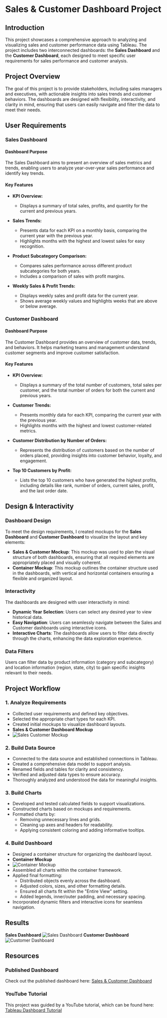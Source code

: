 # Sales & Customer Dashboard Project

## Introduction
This project showcases a comprehensive approach to analyzing and visualizing sales and customer performance data using Tableau. The project includes two interconnected dashboards: the **Sales Dashboard** and the **Customer Dashboard**, each designed to meet specific user requirements for sales performance and customer analysis.

## Project Overview
The goal of this project is to provide stakeholders, including sales managers and executives, with actionable insights into sales trends and customer behaviors. The dashboards are designed with flexibility, interactivity, and clarity in mind, ensuring that users can easily navigate and filter the data to meet their needs.

## User Requirements

### Sales Dashboard

#### Dashboard Purpose
The Sales Dashboard aims to present an overview of sales metrics and trends, enabling users to analyze year-over-year sales performance and identify key trends.

#### Key Features
- **KPI Overview:**
  - Displays a summary of total sales, profits, and quantity for the current and previous years.
  
- **Sales Trends:**
  - Presents data for each KPI on a monthly basis, comparing the current year with the previous year.
  - Highlights months with the highest and lowest sales for easy recognition.

- **Product Subcategory Comparison:**
  - Compares sales performance across different product subcategories for both years.
  - Includes a comparison of sales with profit margins.

- **Weekly Sales & Profit Trends:**
  - Displays weekly sales and profit data for the current year.
  - Shows average weekly values and highlights weeks that are above or below average.

### Customer Dashboard

#### Dashboard Purpose
The Customer Dashboard provides an overview of customer data, trends, and behaviors. It helps marketing teams and management understand customer segments and improve customer satisfaction.

#### Key Features
- **KPI Overview:**
  - Displays a summary of the total number of customers, total sales per customer, and the total number of orders for both the current and previous years.
  
- **Customer Trends:**
  - Presents monthly data for each KPI, comparing the current year with the previous year.
  - Highlights months with the highest and lowest customer-related metrics.

- **Customer Distribution by Number of Orders:**
  - Represents the distribution of customers based on the number of orders placed, providing insights into customer behavior, loyalty, and engagement.

- **Top 10 Customers by Profit:**
  - Lists the top 10 customers who have generated the highest profits, including details like rank, number of orders, current sales, profit, and the last order date.

## Design & Interactivity

### Dashboard Design
To meet the design requirements, I created mockups for the **Sales Dashboard** and **Customer Dashboard** to visualize the layout and key elements:
- **Sales & Customer Mockup**: This mockup was used to plan the visual structure of both dashboards, ensuring that all required elements are appropriately placed and visually coherent.
- **Container Mockup**: This mockup outlines the container structure used in the dashboards, with vertical and horizontal containers ensuring a flexible and organized layout.

### Interactivity
The dashboards are designed with user interactivity in mind:
- **Dynamic Year Selection**: Users can select any desired year to view historical data.
- **Easy Navigation**: Users can seamlessly navigate between the Sales and Customer dashboards using interactive icons.
- **Interactive Charts**: The dashboards allow users to filter data directly through the charts, enhancing the data exploration experience.

### Data Filters
Users can filter data by product information (category and subcategory) and location information (region, state, city) to gain specific insights relevant to their needs.

## Project Workflow

### 1. Analyze Requirements
- Collected user requirements and defined key objectives.
- Selected the appropriate chart types for each KPI.
- Created initial mockups to visualize dashboard layouts.
- **Sales & Customer Dashboard Mockup**
- ![Sales   Customer Mockup](https://github.com/user-attachments/assets/6f0dcd3d-180e-4ce4-b138-b69ff06ea9f5)

### 2. Build Data Source
- Connected to the data source and established connections in Tableau.
- Created a comprehensive data model to support analysis.
- Renamed fields and tables for clarity and consistency.
- Verified and adjusted data types to ensure accuracy.
- Thoroughly analyzed and understood the data for meaningful insights.

### 3. Build Charts
- Developed and tested calculated fields to support visualizations.
- Constructed charts based on mockups and requirements.
- Formatted charts by:
  - Removing unnecessary lines and grids.
  - Cleaning up axes and headers for readability.
  - Applying consistent coloring and adding informative tooltips.

### 4. Build Dashboard
- Designed a container structure for organizing the dashboard layout.
- **Container Mockup**
- ![Container Mockup](https://github.com/user-attachments/assets/9ad05eeb-aa29-4822-8e07-5f8a2f801e75)
- Assembled all charts within the container framework.
- Applied final formatting:
  - Distributed objects evenly across the dashboard.
  - Adjusted colors, sizes, and other formatting details.
  - Ensured all charts fit within the "Entire View" setting.
  - Added legends, inner/outer padding, and necessary spacing.
- Incorporated dynamic filters and interactive icons for seamless navigation.

## Results
**Sales Dashboard**
![Sales Dashboard](https://github.com/user-attachments/assets/c6f37aaa-c069-43de-9440-85da6cefb362)
**Customer Dashboard**
![Customer Dashboard](https://github.com/user-attachments/assets/5fd66a43-48e5-4fb1-9300-6671a765668a)

## Resources

### Published Dashboard
Check out the published dashboard here: [Sales & Customer Dashboard](https://public.tableau.com/views/SalesCustomerDashboard_17243983827420/CustomerDashboard?:language=en-US&:sid=&:redirect=auth&:display_count=n&:origin=viz_share_link)

### YouTube Tutorial
This project was guided by a YouTube tutorial, which can be found here: [Tableau Dashboard Tutorial](https://youtu.be/dahrmqT5GD4?si=E4WNHWzGadbKR3AE)
